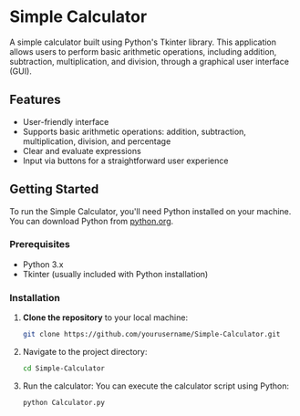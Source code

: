 # Simple Calculator

A simple calculator built using Python's Tkinter library. This application allows users to perform basic arithmetic operations, including addition, subtraction, multiplication, and division, through a graphical user interface (GUI).

## Features

- User-friendly interface
- Supports basic arithmetic operations: addition, subtraction, multiplication, division, and percentage
- Clear and evaluate expressions
- Input via buttons for a straightforward user experience

## Getting Started

To run the Simple Calculator, you'll need Python installed on your machine. You can download Python from [python.org](https://www.python.org/downloads/).

### Prerequisites

- Python 3.x
- Tkinter (usually included with Python installation)

### Installation

1. **Clone the repository** to your local machine:
   ```bash
   git clone https://github.com/yourusername/Simple-Calculator.git
2. Navigate to the project directory:
   ```bash
   cd Simple-Calculator
3. Run the calculator: You can execute the calculator script using Python:
   ```bash
   python Calculator.py

